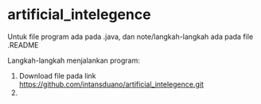 # artificial_intelegence
Untuk file program ada pada .java, dan note/langkah-langkah ada pada file .README

Langkah-langkah menjalankan program:
1. Download file pada link https://github.com/intansduano/artificial_intelegence.git 
2. 
